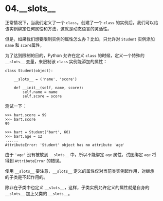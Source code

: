 # 04.\_\_slots\_\_

正常情况下，当我们定义了一个 ``class``，创建了一个 ``class`` 的实例后，我们可以给该实例绑定任何属性和方法，这就是动态语言的灵活性。

但是，如果我们想要限制实例的属性怎么办？比如，只允许对 ``Student`` 实例添加 ``name`` 和 ``score``属性。

为了达到限制的目的，Python 允许在定义 ``class`` 的时候，定义一个特殊的 ``__slots__`` 变量，来限制该 ``class`` 实例能添加的属性：
```
class Student(object):

    __slots__ = ('name', 'score')
     
    def __init__(self, name, score):
        self.name = name
        self.score = score
```

测试一下：
```
>>> bart.score = 99
>>> bart.score
99

>>> bart = Student('bart', 60)
>>> bart.age = 12
......
AttributeError: 'Student' object has no attribute 'age'
```

由于 ``'age'`` 没有被放到 ``__slots__`` 中，所以不能绑定 ``age`` 属性，试图绑定 ``age`` 将得到 ``AttributeError`` 的错误。

使用 ``__slots__`` 要注意，``__slots__`` 定义的属性仅对当前类实例起作用，对继承的子类是不起作用的。

除非在子类中也定义 ``__slots__``，这样，子类实例允许定义的属性就是自身的 ``__slots__`` 加上父类的 ``__slots__``。

